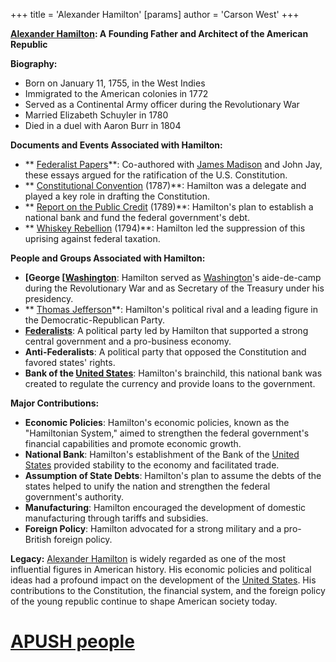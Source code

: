 +++
 title = 'Alexander Hamilton'
[params]
	author = 'Carson West'
+++

**[Alexander Hamilton](./../alexander-hamilton/): A Founding Father and Architect of the American Republic**

**Biography:**
* Born on January 11, 1755, in the West Indies
* Immigrated to the American colonies in 1772
* Served as a Continental Army officer during the Revolutionary War
* Married Elizabeth Schuyler in 1780
* Died in a duel with Aaron Burr in 1804

**Documents and Events Associated with Hamilton:**
* ** [Federalist Papers](./../federalist-papers/)**: Co-authored with [James Madison](./../james-madison/) and John Jay, these essays argued for the ratification of the U.S. Constitution.
* ** [Constitutional Convention](./../constitutional-convention/) (1787)**: Hamilton was a delegate and played a key role in drafting the Constitution.
* ** [Report on the Public Credit](./../report-on-the-public-credit/) (1789)**: Hamilton's plan to establish a national bank and fund the federal government's debt.
* ** [Whiskey Rebellion](./../whiskey-rebellion/) (1794)**: Hamilton led the suppression of this uprising against federal taxation.

**People and Groups Associated with Hamilton:**
* **[George [[Washington](./../george-[[washington/)**: Hamilton served as [Washington](./../washington/)'s aide-de-camp during the Revolutionary War and as Secretary of the Treasury under his presidency.
* ** [Thomas Jefferson](./../thomas-jefferson/)**: Hamilton's political rival and a leading figure in the Democratic-Republican Party.
* **[Federalists](./../federalists/)**: A political party led by Hamilton that supported a strong central government and a pro-business economy.
* **Anti-Federalists**: A political party that opposed the Constitution and favored states' rights.
* **Bank of the [United States](./../united-states/)**: Hamilton's brainchild, this national bank was created to regulate the currency and provide loans to the government.

**Major Contributions:**
* **Economic Policies**: Hamilton's economic policies, known as the "Hamiltonian System," aimed to strengthen the federal government's financial capabilities and promote economic growth.
* **National Bank**: Hamilton's establishment of the Bank of the [United States](./../united-states/) provided stability to the economy and facilitated trade.
* **Assumption of State Debts**: Hamilton's plan to assume the debts of the states helped to unify the nation and strengthen the federal government's authority.
* **Manufacturing**: Hamilton encouraged the development of domestic manufacturing through tariffs and subsidies.
* **Foreign Policy**: Hamilton advocated for a strong military and a pro-British foreign policy.

**Legacy:**
[Alexander Hamilton](./../alexander-hamilton/) is widely regarded as one of the most influential figures in American history. His economic policies and political ideas had a profound impact on the development of the [United States](./../united-states/). His contributions to the Constitution, the financial system, and the foreign policy of the young republic continue to shape American society today.
# [APUSH people](./../apush-people/)